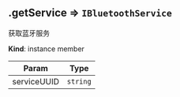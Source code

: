 <a name="module_miot/Bluetooth--module.exports.IBluetoothLE+getService"></a>

## .getService ⇒ <code>IBluetoothService</code>
获取蓝牙服务

**Kind**: instance member  

| Param | Type |
| --- | --- |
| serviceUUID | <code>string</code> | 

